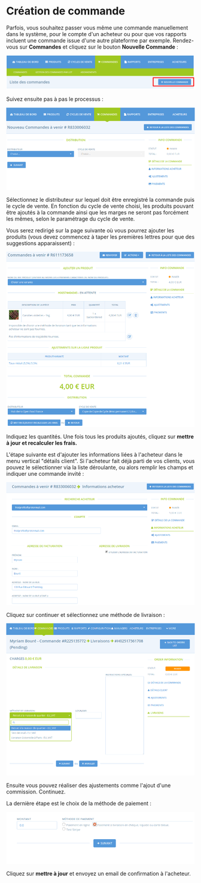 # Création de commande

Parfois, vous souhaitez passer vous même une commande manuellement dans le système, pour le compte d'un acheteur ou pour que vos rapports incluent une commande issue d'une autre plateforme par exemple. Rendez-vous sur **Commandes** et cliquez sur le bouton **Nouvelle Commande** :

![](../../.gitbook/assets/capture-du-2019-08-22-23-19-59.png)

Suivez ensuite pas à pas le processus :

![](../../.gitbook/assets/capture-du-2019-08-22-23-29-18.png)

Sélectionnez le distributeur sur lequel doit être enregistré la commande puis le cycle de vente. En fonction du cycle de vente choisi, les produits pouvant être ajoutés à la commande ainsi que les marges ne seront pas forcément les mêmes, selon le paramétrage du cycle de vente. 

Vous serez redirigé sur la page suivante où vous pourrez ajouter les produits \(vous devez commencez à taper les premières lettres pour que des suggestions apparaissent\) :

![](../../.gitbook/assets/capture-du-2019-08-22-23-27-49.png)

Indiquez les quantités. Une fois tous les produits ajoutés, cliquez sur **mettre à jour et recalculer les frais.**

L'étape suivante est d'ajouter les informations liées à l'acheteur dans le menu vertical "détails client". Si l'acheteur fait déjà parti de vos clients, vous pouvez le sélectionner via la liste déroulante, ou alors remplir les champs et indiquer une commande invité :

![](../../.gitbook/assets/capture-du-2019-08-22-23-31-41.png)

Cliquez sur continuer et sélectionnez une méthode de livraison :

![](../../.gitbook/assets/image%20%2884%29.png)

Ensuite vous pouvez réaliser des ajustements comme l'ajout d'une commission. Continuez.

La dernière étape est le choix de la méthode de paiement :

![](../../.gitbook/assets/image%20%28115%29.png)

Cliquez sur **mettre à jour** et envoyez un email de confirmation à l'acheteur.


